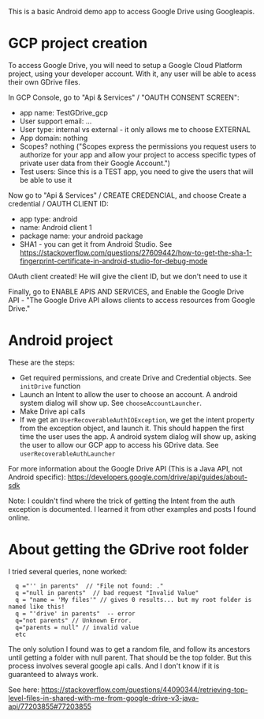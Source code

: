 This is a basic Android demo app to access Google Drive using Googleapis.

# GCP project creation

To access Google Drive, you will need to setup a Google Cloud Platform project,
using your developer account.
With it, any user will be able to acess their own GDrive files.

In GCP Console, go to "Api & Services" / "OAUTH CONSENT SCREEN":

- app name: TestGDrive_gcp
- User support email: ...
- User type: internal vs external - it only allows me to choose EXTERNAL
- App domain: nothing
- Scopes? nothing  ("Scopes express the permissions you request users to authorize for your app and allow your project to access specific types of private user data from their Google Account.")
- Test users: Since this is a TEST app, you need to give the users that will be able to use it

Now go to "Api & Services" / CREATE CREDENCIAL,
and choose Create a credential / OAUTH CLIENT ID:

- app type: android
- name: Android client 1
- package name: your android package
- SHA1 - you can get it from Android Studio. See https://stackoverflow.com/questions/27609442/how-to-get-the-sha-1-fingerprint-certificate-in-android-studio-for-debug-mode

OAuth client created! He will give the client ID, but we don't need to use it

Finally, go to ENABLE APIS AND SERVICES, and Enable the Google Drive API - "The Google Drive API allows clients to access resources from Google Drive."

# Android project

These are the steps:
- Get required permissions, and create Drive and Credential objects. See `initDrive` function
- Launch an Intent to allow the user to choose an account.
  A android system dialog will show up. See `chooseAccountLauncher`.
- Make Drive api calls
- If we get an `UserRecoverableAuthIOException`,
  we get the intent property from the exception object, and launch it.
  This should happen the first time the user uses the app.
  A android system dialog will show up, asking the user to allow
  our GCP app to access his GDrive data.
  See `userRecoverableAuthLauncher`


For more information about the Google Drive API (This is a Java API, not Android specific): https://developers.google.com/drive/api/guides/about-sdk

Note: I couldn't find where the trick of getting the Intent from
the auth exception is documented. I learned it from other examples
and posts I found online.

# About getting the GDrive root folder

I tried several queries, none worked:
```
  q ="'' in parents"  // "File not found: ."
  q ="null in parents"  // bad request "Invalid Value"
  q = "name = 'My files'" // gives 0 results... but my root folder is named like this!
  q = "'drive' in parents"  -- error
  q="not parents" // Unknown Error.
  q="parents = null" // invalid value
  etc
```

The only solution I found was to get a random file, and follow its ancestors until getting a folder with null parent. That should be the top folder. But this process involves several google api calls. And I don't know if it is guaranteed to always work.

See here: https://stackoverflow.com/questions/44090344/retrieving-top-level-files-in-shared-with-me-from-google-drive-v3-java-api/77203855#77203855
